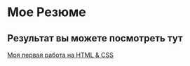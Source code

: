 # Мое Резюме

## Результат вы можете посмотреть тут

[Моя первая работа на HTML & CSS](https://github.com/kartash74/resume)
